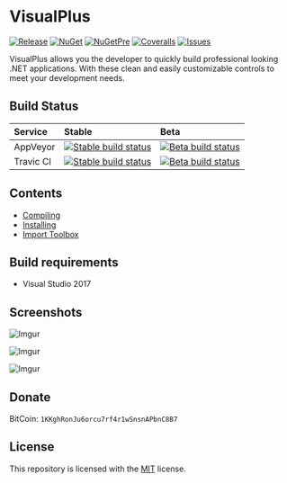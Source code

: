# VisualPlus
[![Release](https://img.shields.io/github/release/DarkByte7/VisualPlus.svg?style=flat)](https://github.com/DarkByte7/VisualPlus/releases/latest)
[![NuGet](https://img.shields.io/nuget/v/VisualPlus.svg?style=flat)](https://www.nuget.org/packages/VisualPlus/)
[![NuGetPre](https://img.shields.io/nuget/vpre/VisualPlus.svg?style=flat)](https://www.nuget.org/packages/VisualPlus/)
[![Coveralls](https://img.shields.io/coveralls/jekyll/jekyll/master.svg)](https://github.com/DarkByte7/VisualPlus)
[![Issues](https://img.shields.io/github/issues/DarkByte7/VisualPlus.svg?style=flat)](https://github.com/DarkByte7/VisualPlus/issues)

VisualPlus allows you the developer to quickly build professional looking .NET applications. With these clean and easily customizable controls to meet your development needs.

## Build Status
| Service | Stable | Beta |
| :---- | :---- | :------ |
AppVeyor | [ ![Stable build status][1]][2] | [![Beta build status][3]][4] |
Travic Cl | [ ![Stable build status][5]][6] | [![Beta build status][7]][8] |

[1]: https://img.shields.io/appveyor/ci/DarkByte7/VisualPlus/master.svg?style=plastic
[2]: https://github.com/DarkByte7/VisualPlus/releases
[3]: https://img.shields.io/appveyor/ci/DarkByte7/VisualPlus/beta.svg?style=plastic
[4]: https://ci.appveyor.com/project/DarkByte7/visualplus
[5]: https://img.shields.io/travis/rust-lang/rust/master.svg?style=plastic
[6]: https://github.com/DarkByte7/VisualPlus/releases
[7]: https://img.shields.io/travis/rust-lang/rust/beta.svg?style=plastic
[8]: https://travis-ci.org/DarkByte7/VisualPlus

## Contents
- [Compiling][01]
- [Installing][02]
- [Import Toolbox][03]

[01]: https://github.com/DarkByte7/VisualPlus/wiki#compiling
[02]: https://github.com/DarkByte7/VisualPlus/wiki#installing
[03]: https://github.com/DarkByte7/VisualPlus/wiki#import-toolbox

## Build requirements
- Visual Studio 2017

## Screenshots
![Imgur](http://i.imgur.com/6MPGU6E.jpg)

![Imgur](http://i.imgur.com/w6skfXF.jpg)

![Imgur](http://i.imgur.com/F5mjJHD.jpg)

## Donate
BitCoin: `1KKghRonJu6orcu7rf4r1wSnsnAPbnC8B7`

## License
This repository is licensed with the [MIT](LICENSE) license.

